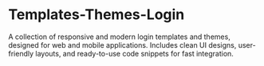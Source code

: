 # Templates-Themes-Login
A collection of responsive and modern login templates and themes, designed for web and mobile applications. Includes clean UI designs, user-friendly layouts, and ready-to-use code snippets for fast integration.
